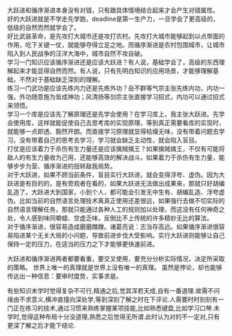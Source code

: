 大跃进和循序渐进本身没有对错，只有跟具体情境结合起来才会产生对错属性。  
好的大跃进就是不学走先学跑，deadline是第一生产力，一旦学会了更高级的，低级的自然而然就学会了。  
好比武装革命，是先攻打大城市还是攻打农村。先攻打大城市能够起到以点带面的作用，吃下关键一仗，就能够夺得立足之地。而循序渐进是农村包围城市，让城市陷入到人民战争的汪洋大海中，城市自然不攻自破。  
学习一门知识应该循序渐进还是应该大跃进？有人说，基础学会了，高级的东西理解起来才能显得自然而然。有人说，只有先明白知识的应用场景，才能够理解基础，不然对于基础缺乏深刻的理解。  
练习一门武功是应该先练内力还是先练外功？岳不群等气宗主张先练内功，内功一强，外功随意施为皆成神功；风清扬等剑宗主张直接学习招式，内功可以通过招式来领悟。  
学习一个库是应该先了解原理还是先学会使用？在学习库上，我主张大跃进。先学会使用库，这样就能促使自己去思考库的实现原理，等到真正需要看库的实现时，就能够一点即透、豁然开朗。而直接学习原理就显得枯燥无味，没有带着问题去学习，没有带着自己的思考去学习，学习就会缺乏主动性，就会陷入盲目。  
打仗是应该着力于杀伤有生力量还是应该擒贼擒王？如果擒贼擒王，不仅有可能将敌人的有生力量收为己用，还能够高效的解决战斗。如果着力于杀伤有生力量，能够步步为营、循序渐进的扭转敌我局势。  
对于大跃进，如果不顾当前条件，盲目实行大跃进，就会变得浮夸、虚伪。因为大跃进是有目的的，是有旁观者在看的，如果大跃进无法做出成果来，那就只好胡编乱造了。大跃进大到国家，小到个人，都可能会引发无中生有、胡编乱造、浮夸虚伪。比如当前的自然语言处理技术离真正使用还差很远，如果强行去做不切实际的自然语言理解任务，那就只能通过各种人工的规则加以处理，而这没有任何神奇之处，令人感到味同嚼蜡、空虚乏味，反倒比不上传统的许多精妙无比的算法。  
对于循序渐进，很容易造成磨磨蹭蹭。诸葛亮说：志当存高远。如果循序渐进很容易陷进某个无关大局的小问题，导致前进步伐大受影响。实行大跃进则能够让自己保持一定的压力，在适当的压力之下才能够更快速前进。  

大跃进和循序渐进两者都要看重，要交叉使用，要充分分析实际情况，决定所采取的策略。
世界上唯一的真理就是世界上没有唯一的真理。
虽然是悖论，却也能够传达出一种信息：要审时度势，实事求是。


有些知识未学时觉得复杂不可行,精通之后,觉其浑若天成,自有一番道理.故需不问缘由不求意义,横冲直撞向深处学,等到深刻了解之时在下评论.人需要时时刻刻有一门正在练习的技术,通过习惯来熟练掌握某项技能,比如熟悉键盘,比如学习口琴.未学时,觉得这种布局十分没道理,熟悉之后觉得无所谓.此时认为对的不一定对,只有更深了解之后才能下结论.
